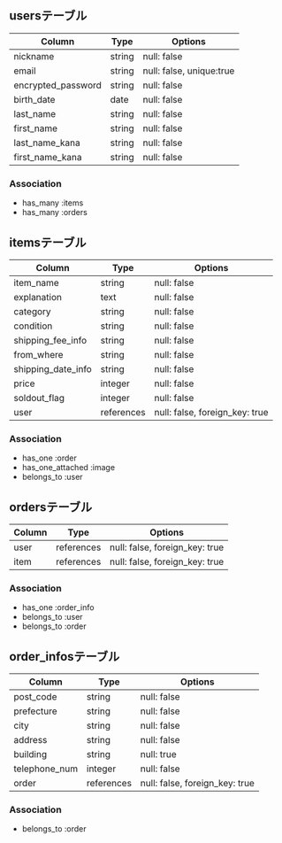## usersテーブル

| Column              | Type       | Options                        |
| ------------------- | ---------- | ------------------------------ |
| nickname            | string     | null: false                    |
| email               | string     | null: false, unique:true       |
| encrypted_password  | string     | null: false                    |
| birth_date          | date       | null: false                    |
| last_name           | string     | null: false                    |
| first_name          | string     | null: false                    |
| last_name_kana      | string     | null: false                    |
| first_name_kana     | string     | null: false                    |

### Association
- has_many :items
- has_many :orders


## itemsテーブル

| Column              | Type       | Options                        |
| ------------------- | ---------- | ------------------------------ |
| item_name           | string     | null: false                    |
| explanation         | text       | null: false                    |
| category            | string     | null: false                    |
| condition           | string     | null: false                    |
| shipping_fee_info   | string     | null: false                    |
| from_where          | string     | null: false                    |
| shipping_date_info  | string     | null: false                    |
| price               | integer    | null: false                    |
| soldout_flag        | integer    | null: false                    |
| user                | references | null: false, foreign_key: true |

### Association
- has_one :order
- has_one_attached :image
- belongs_to :user

## ordersテーブル

| Column              | Type       | Options                        |
| ------------------- | ---------- | ------------------------------ |
| user                | references | null: false, foreign_key: true |
| item                | references | null: false, foreign_key: true |

### Association
- has_one :order_info
- belongs_to :user
- belongs_to :order


## order_infosテーブル

| Column              | Type       | Options                        |
| ------------------- | ---------- | ------------------------------ |
| post_code           | string     | null: false                    |
| prefecture          | string     | null: false                    |
| city                | string     | null: false                    |
| address             | string     | null: false                    |
| building            | string     | null: true                     |
| telephone_num       | integer    | null: false                    |
| order               | references | null: false, foreign_key: true |

### Association
- belongs_to :order


